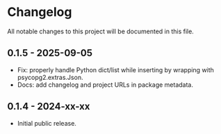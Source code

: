 # Changelog

All notable changes to this project will be documented in this file.

## 0.1.5 - 2025-09-05

- Fix: properly handle Python dict/list while inserting by wrapping with psycopg2.extras.Json.
- Docs: add changelog and project URLs in package metadata.

## 0.1.4 - 2024-xx-xx

- Initial public release.
